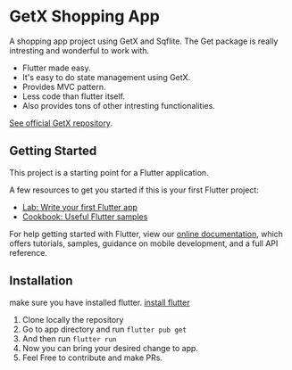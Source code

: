 # GetX Shopping App

A shopping app project using GetX and Sqflite. The Get package is really intresting and
wonderful to work with. 
- Flutter made easy. 
- It's easy to do state management using GetX.
- Provides MVC pattern.
- Less code than flutter itself. 
- Also provides tons of other intresting functionalities. 

[See official GetX repository](https://github.com/jonataslaw/getx).


## Getting Started

This project is a starting point for a Flutter application.

A few resources to get you started if this is your first Flutter project:

- [Lab: Write your first Flutter app](https://flutter.dev/docs/get-started/codelab)
- [Cookbook: Useful Flutter samples](https://flutter.dev/docs/cookbook)

For help getting started with Flutter, view our
[online documentation](https://flutter.dev/docs), which offers tutorials,
samples, guidance on mobile development, and a full API reference.


## Installation 
make sure you have installed flutter. [install flutter](https://flutter.dev/docs/get-started/install)
1. Clone locally the repository
2. Go to app directory and run `flutter pub get` 
3. And then run `flutter run` 
4. Now you can bring your desired change to app.  
5.  Feel Free to contribute and make PRs. 

